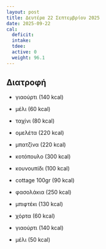 ```yaml
---
layout: post
title: Δευτέρα 22 Σεπτεμβρίου 2025
date: 2025-09-22
cal:
  deficit: 
  intake: 
  tdee: 
  active: 0
  weight: 96.1
---
```

## Διατροφή


- γιαούρτι (140 kcal)
- μέλι (60 kcal)
- ταχίνι (80 kcal)
- ομελέτα (220 kcal)
- μπατζίνα (220 kcal)


- κοτόπουλο (300 kcal)
- κουνουπίδι (100 kcal)
- cottage 100gr (90 kcal)

- φασολάκια (250 kcal)
- μπιφτέκι (130 kcal)
- χόρτα (60 kcal)

- γιαούρτι (140 kcal)
- μέλι (50 kcal)



<!---  ![pic](/pics/2025-09-22/yogurt.jpg)<br> -->
